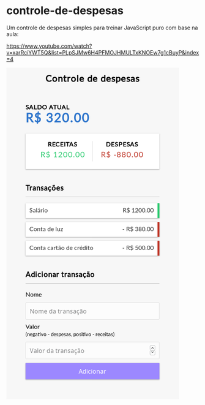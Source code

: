 # controle-de-despesas
Um controle de despesas simples para treinar JavaScript puro com base na aula:

https://www.youtube.com/watch?v=xarRciYWT5Q&list=PLpSJMw6H4PFMOJHMULTxKNOEw7g1cBuyP&index=4

![Screenshot](controle-despesas.png)
